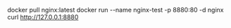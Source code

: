docker pull nginx:latest
docker run --name nginx-test -p 8880:80 -d nginx
curl http://127.0.0.1:8880
